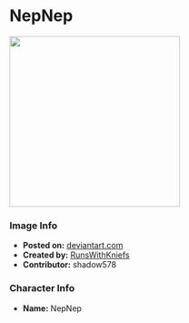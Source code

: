 # NepNep

<img src="https://raw.githubusercontent.com/shadow578/Project-Padoru/master/Padoru/other-nepnep.png" height="300">

### Image Info
* **Posted on:**     [deviantart.com](https://www.deviantart.com/runswithkniefs/art/NepNep-PADORU-PADORU-719841614)
* **Created by:**    [RunsWithKniefs](https://github.com/shadow578/Project-Padoru/blob/master/table-of-contents/creators/RunsWithKniefs.md)
* **Contributor:**   shadow578

### Character Info
* **Name:**   NepNep


